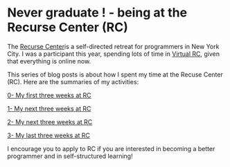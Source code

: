 # Never graduate ! - being at the Recurse Center (RC)

The [Recurse Center](https://www.recurse.com)is a self-directed retreat for programmers in New York City. I was a participant this year, spending lots of time in [Virtual RC](https://www.recurse.com/virtual-rc), given that everything is online now. 

This series of blog posts is about how I spent my time at the Recuse Center (RC). Here are the summaries of my activities:

[0- My first three weeks at RC](https://eviau.github.io/rc/zero.html)

[1- My next three weeks at RC](https://eviau.github.io/rc/one.html)

[2- My next three weeks at RC](https://eviau.github.io/rc/two.html)

[3- My last three weeks at RC](https://eviau.github.io/rc/three.html)

I encourage you to apply to RC if you are interested in becoming a better programmer and in self-structured learning!
